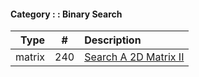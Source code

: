 #### Category : : Binary Search

| Type         | # | Description |
| ---------------------: |:---:| :------------|
| matrix | 240 | [Search A 2D Matrix II](https://github.com/interviewcoder/leetcode/blob/master/src/_240_SearchA2DMatrixII/Solution.java) |
